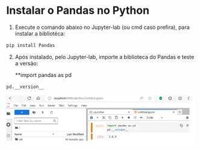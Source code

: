 # Instalar o Pandas no Python
1. Execute o comando abaixo no Jupyter-lab (ou cmd caso prefira), para instalar a bibliotéca:<p>
```python
pip install Pandas
```
     
2. Após instalado, pelo Jupyter-lab, importe a biblioteca do Pandas e teste a versão:<p>
**import pandas as pd<br>
```python
pd.__version__
```
<img src="/image/image14.png">
